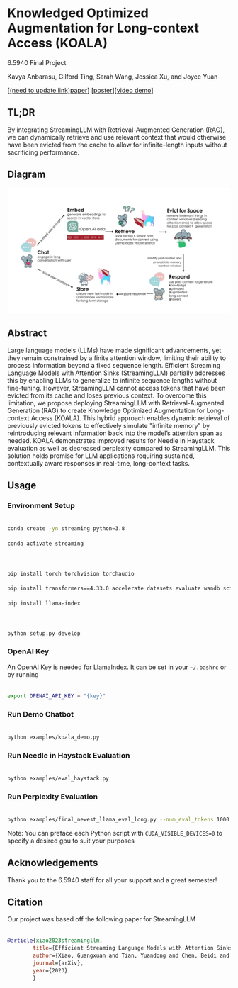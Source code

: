 
# Knowledged Optimized Augmentation for Long-context Access (KOALA)

6.5940 Final Project

Kavya Anbarasu, Gilford Ting, Sarah Wang, Jessica Xu, and Joyce Yuan

[[(need to update link)paper](http://arxiv.org/abs/2309.17453)] [[poster](https://github.com/joyce-yuan/koala/blob/main/figures/Tiny%20ML%20Poster%20Presentation.png)][[video demo](https://drive.google.com/file/d/10lyi-p_39HN0g5TMKyX2wNc5KysVcC3G/view?fbclid=IwZXh0bgNhZW0CMTEAAR3izV2UGjB7AeYXVD5XnRxa-TukgJGQDf8n00XkgoThDwJhXSfVAisvpWE_aem_TlXJ5Dalw_TqrzxnwFqWzA)]

 
## TL;DR

By integrating StreamingLLM with Retrieval-Augmented Generation (RAG), we can dynamically retrieve and use relevant context that would otherwise have been evicted from the cache to allow for infinite-length inputs without sacrificing performance.

## Diagram
![Koala Diagram](KOALA_diagram.jpg)

## Abstract

Large language models (LLMs) have made significant advancements, yet they remain constrained by a finite attention window, limiting their ability to process information beyond a fixed sequence length. Efficient Streaming Language Models with Attention Sinks (StreamingLLM) partially addresses this by enabling LLMs to generalize to infinite sequence lengths without fine-tuning. However, StreamingLLM cannot access tokens that have been evicted from its cache and loses previous context. To overcome this limitation, we propose deploying StreamingLLM with Retrieval-Augmented Generation (RAG) to create Knowledge Optimized Augmentation for Long-context Access (KOALA). This hybrid approach enables dynamic retrieval of previously evicted tokens to effectively simulate "infinite memory" by reintroducing relevant information back into the model’s attention span as needed. KOALA demonstrates improved results for Needle in Haystack evaluation as well as decreased perplexity compared to StreamingLLM. This solution holds promise for LLM applications requiring sustained, contextually aware responses in real-time, long-context tasks. 
## Usage

  

### Environment Setup

  

```bash

conda create -yn streaming python=3.8

conda activate streaming

  

pip install torch torchvision torchaudio

pip install transformers==4.33.0 accelerate datasets evaluate wandb scikit-learn scipy sentencepiece

pip install llama-index

  

python setup.py develop

```

### OpenAI Key
An OpenAI Key is needed for LlamaIndex. It can be set in your `~/.bashrc` or by running

```bash

export OPENAI_API_KEY = "{key}"  

```

### Run Demo Chatbot

  

```bash

python examples/koala_demo.py

```


### Run Needle in Haystack Evaluation

  

```bash

python examples/eval_haystack.py

```
  

### Run Perplexity Evaluation

  

```bash

python examples/final_newest_llama_eval_long.py --num_eval_tokens 1000

```

Note: You can preface each Python script with `CUDA_VISIBLE_DEVICES=0` to specify a desired gpu to suit your purposes
  

## Acknowledgements

  Thank you to the 6.5940 staff for all your support and a great semester!

## Citation

  

Our project was based off the following paper for StreamingLLM

  

```bibtex

@article{xiao2023streamingllm,
        title={Efficient Streaming Language Models with Attention Sinks},
        author={Xiao, Guangxuan and Tian, Yuandong and Chen, Beidi and Han, Song and Lewis, Mike},
        journal={arXiv},
        year={2023}
        }

```


